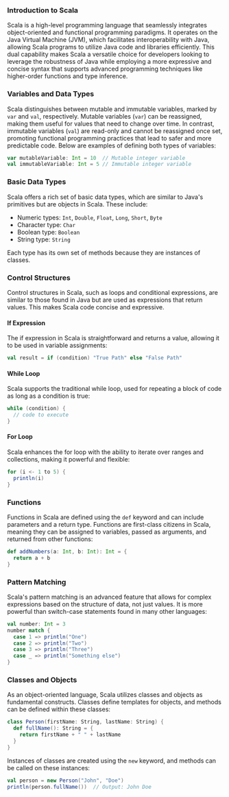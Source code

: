 ### Introduction to Scala
Scala is a high-level programming language that seamlessly integrates object-oriented and functional programming paradigms. It operates on the Java Virtual Machine (JVM), which facilitates interoperability with Java, allowing Scala programs to utilize Java code and libraries efficiently. This dual capability makes Scala a versatile choice for developers looking to leverage the robustness of Java while employing a more expressive and concise syntax that supports advanced programming techniques like higher-order functions and type inference.

### Variables and Data Types
Scala distinguishes between mutable and immutable variables, marked by `var` and `val`, respectively. Mutable variables (`var`) can be reassigned, making them useful for values that need to change over time. In contrast, immutable variables (`val`) are read-only and cannot be reassigned once set, promoting functional programming practices that lead to safer and more predictable code. Below are examples of defining both types of variables:

```scala
var mutableVariable: Int = 10  // Mutable integer variable
val immutableVariable: Int = 5 // Immutable integer variable
```

### Basic Data Types
Scala offers a rich set of basic data types, which are similar to Java's primitives but are objects in Scala. These include:

- Numeric types: `Int`, `Double`, `Float`, `Long`, `Short`, `Byte`
- Character type: `Char`
- Boolean type: `Boolean`
- String type: `String`

Each type has its own set of methods because they are instances of classes.

### Control Structures
Control structures in Scala, such as loops and conditional expressions, are similar to those found in Java but are used as expressions that return values. This makes Scala code concise and expressive.

#### If Expression
The if expression in Scala is straightforward and returns a value, allowing it to be used in variable assignments:
```scala
val result = if (condition) "True Path" else "False Path"
```

#### While Loop
Scala supports the traditional while loop, used for repeating a block of code as long as a condition is true:
```scala
while (condition) {
  // code to execute
}
```

#### For Loop
Scala enhances the for loop with the ability to iterate over ranges and collections, making it powerful and flexible:
```scala
for (i <- 1 to 5) {
  println(i)
}
```

### Functions
Functions in Scala are defined using the `def` keyword and can include parameters and a return type. Functions are first-class citizens in Scala, meaning they can be assigned to variables, passed as arguments, and returned from other functions:
```scala
def addNumbers(a: Int, b: Int): Int = {
  return a + b
}
```

### Pattern Matching
Scala's pattern matching is an advanced feature that allows for complex expressions based on the structure of data, not just values. It is more powerful than switch-case statements found in many other languages:
```scala
val number: Int = 3
number match {
  case 1 => println("One")
  case 2 => println("Two")
  case 3 => println("Three")
  case _ => println("Something else")
}
```

### Classes and Objects
As an object-oriented language, Scala utilizes classes and objects as fundamental constructs. Classes define templates for objects, and methods can be defined within these classes:
```scala
class Person(firstName: String, lastName: String) {
  def fullName(): String = {
    return firstName + " " + lastName
  }
}
```
Instances of classes are created using the `new` keyword, and methods can be called on these instances:
```scala
val person = new Person("John", "Doe")
println(person.fullName())  // Output: John Doe
```
